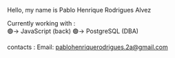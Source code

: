 Hello, my name is Pablo Henrique Rodrigues Alvez
  
Currently working with :  
🟢-> JavaScript (back)
🟢-> PostgreSQL (DBA)
      
contacts :
Email: pablohenriquerodrigues.2a@gmail.com
